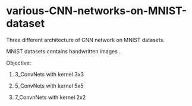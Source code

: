 # various-CNN-networks-on-MNIST-dataset

Three different architecture of CNN network on MNIST datasets.

MNIST datasets contains handwritten images . 

Objective: 

1) 3_ConvNets with kernel 3x3 

2) 5_ConvNets with kernel 5x5 

3) 7_ConvnNets with kernel 2x2
